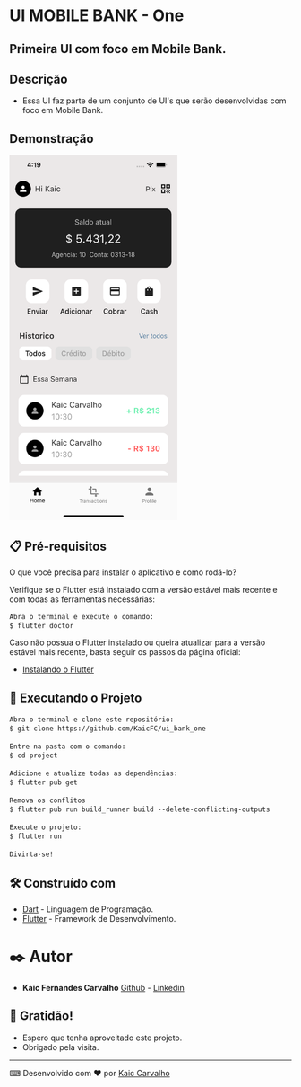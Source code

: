 # UI MOBILE BANK - One

## Primeira UI com foco em Mobile Bank.

## Descrição

- Essa UI faz parte de um conjunto de UI's que serão desenvolvidas com foco em Mobile Bank.

## Demonstração

<img src="/screenshot/home.png" heigth="400" width="300">

## 📋 Pré-requisitos

O que você precisa para instalar o aplicativo e como rodá-lo?

Verifique se o Flutter está instalado com a versão estável mais recente e com todas as ferramentas necessárias:

```
Abra o terminal e execute o comando:
$ flutter doctor
```

Caso não possua o Flutter instalado ou queira atualizar para a versão estável mais recente, basta seguir os passos da página oficial:

- [Instalando o Flutter](https://docs.flutter.dev/get-started/install)


## 🔧 Executando o Projeto


```
Abra o terminal e clone este repositório:
$ git clone https://github.com/KaicFC/ui_bank_one

Entre na pasta com o comando:
$ cd project

Adicione e atualize todas as dependências:
$ flutter pub get

Remova os conflitos
$ flutter pub run build_runner build --delete-conflicting-outputs

Execute o projeto:
$ flutter run

Divirta-se!

```

## 🛠️ Construído com

* [Dart](https://dart.dev) - Linguagem de Programação.
* [Flutter](https://flutter.dev) - Framework de Desenvolvimento.


# ✒️ Autor

* **Kaic Fernandes Carvalho**
  [Github](https://github.com/KaicFC) - [Linkedin](https://www.linkedin.com/in/kaic-carvalho/)


## 🎁 Gratidão!

* Espero que tenha aproveitado este projeto.
* Obrigado pela visita.

---
⌨ Desenvolvido com ❤️ por [Kaic Carvalho](https://github.com/KaicFC)
